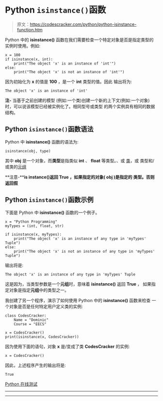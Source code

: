 # Python `isinstance()`函数

> 原文：<https://codescracker.com/python/python-isinstance-function.htm>

Python 中的 **isinstance()** 函数在我们需要检查一个特定对象是否是指定类型的 实例时使用。例如:

```
x = 100
if isinstance(x, int):
    print("The object 'x' is an instance of 'int'")
else:
    print("The object 'x' is not an instance of 'int'")
```

因为初始化为 **x** 的值是 **100** ，是一个 **int** 类型的值。因此 输出将为:

```
The object 'x' is an instance of 'int'
```

**注-** 当基于之前创建的模型 (例如:一个类)创建一个新的上下文(例如:一个对象)时，可以说该模型已经被实例化了。相同型号或类型 的两个实例具有相同的数据结构。

## Python `isinstance()`函数语法

Python 中 **isinstance()** 函数的语法为:

```
isinstance(obj, type)
```

其中 **obj** 是一个对象，而**类型**是指类似 **int** 、 **float** 等类型。、或 [类](/python/python-classes-objects.htm)，或 类型和/或类的[元组](/python/python-tuples.htm)

**注意-****is instance()**返回 **True** ，如果指定的对象( **obj** )是指定的 **类型**。否则返回**假**

## Python `isinstance()`函数示例

下面是 Python 中 **isinstance()** 函数的一个例子。

```
x = "Python Programming"
myTypes = (int, float, str)

if isinstance(x, myTypes):
    print("The object 'x' is an instance of any type in 'myTypes' Tuple")
else:
    print("The object 'x' is not an instance of any type in 'myTypes' Tuple")
```

输出将是:

```
The object 'x' is an instance of any type in 'myTypes' Tuple
```

这是因为，当类型参数是一个**元组**时，意味着 **isinstance()** 返回 **True** ， 如果指定对象是指定**元组**中的类型之一。

我创建了另一个程序，演示了如何使用 Python 中的 **isinstance()** 函数来检查 一个对象是否是任何特定用户定义类的实例:

```
class CodesCracker:
    Name = "Dominic"
    Course = "EECS"

x = CodesCracker()
print(isinstance(x, CodesCracker))
```

因为使用下面的语句，对象 **x** 是/变成了类 **CodesCracker** 的实例:

```
x = CodesCracker()
```

因此，上述程序产生的输出将是:

```
True
```

[Python 在线测试](/exam/showtest.php?subid=10)

* * *

* * *